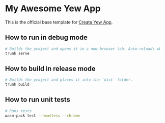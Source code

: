 # My Awesome Yew App

This is the official base template for [Create Yew App](https://github.com/jetli/create-yew-app).

## How to run in debug mode

```sh
# Builds the project and opens it in a new browser tab. Auto-reloads when the project changes.
trunk serve
```

## How to build in release mode

```sh
# Builds the project and places it into the `dist` folder.
trunk build
```

## How to run unit tests

```sh
# Runs tests
wasm-pack test --headless --chrome
```
